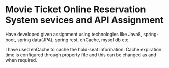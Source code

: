 # Movie Ticket Online Reservation System sevices and API Assignment

Have developed given assignment using technologies like Java8, spring-boot, spring data(JPA), spring rest, ehCache, mysql db etc. 

I have used ehCache to cache the hold-seat information. Cache expiration time is configured through property file and this can be changed as and when required.



